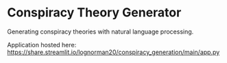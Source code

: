 # Conspiracy Theory Generator
Generating conspiracy theories with natural language processing.

Application hosted here: https://share.streamlit.io/lognorman20/conspiracy_generation/main/app.py
